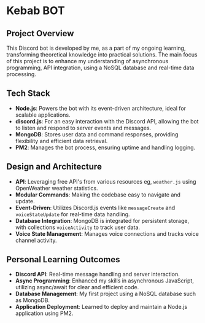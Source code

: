 # Kebab BOT

## Project Overview

This Discord bot is developed by me, as a part of my ongoing learning, transforming theoretical knowledge into practical solutions. The main focus of this project is to enhance my understanding of asynchronous programming, API integration, using a NoSQL database and real-time data processing.

## Tech Stack

- **Node.js**: Powers the bot with its event-driven architecture, ideal for scalable applications.
- **discord.js**: For an easy interaction with the Discord API, allowing the bot to listen and respond to server events and messages.
- **MongoDB**: Stores user data and command responses, providing flexibility and efficient data retrieval.
- **PM2**: Manages the bot process, ensuring uptime and handling logging.

## Design and Architecture

- **API**: Leveraging free API's from various resources eg, `weather.js` using OpenWeather weather statistics.
- **Modular Commands**: Making the codebase easy to navigate and update.
- **Event-Driven**: Utilizes Discord.js events like `messageCreate` and `voiceStateUpdate` for real-time data handling.
- **Database Integration**: MongoDB is integrated for persistent storage, with collections `voiceActivity` to track user data.
- **Voice State Management**: Manages voice connections and tracks voice channel activity.

## Personal Learning Outcomes

- **Discord API**: Real-time message handling and server interaction.
- **Async Programming**: Enhanced my skills in asynchronous JavaScript, utilizing async/await for clear and efficient code.
- **Database Management**: My first project using a NoSQL database such as MongoDB.
- **Application Deployment**: Learned to deploy and maintain a Node.js application using PM2.